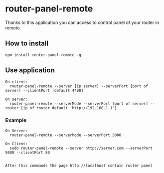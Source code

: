 # router-panel-remote
Thanks to this application you can access to control panel of your router in remote.

## How to install
`npm install router-panel-remote -g`
## Use application
```
On client:
  router-panel-remote --server [Ip server] --serverPort [port of server] --clientPort [default 4400]
  
On server:
  router-panel-remote --serverMode --serverPort [port of server] --router [ip of router default 'http://192.168.1.1']
```

### Example
```
On Server: 
  router-panel-remote --serverMode --serverPort 5000
  
On Client:
  sudo router-panel-remote --server http://server.com --serverPort 5000 --clientPort 80
  
  
After this commands the page http://localhost contain router panel
```


